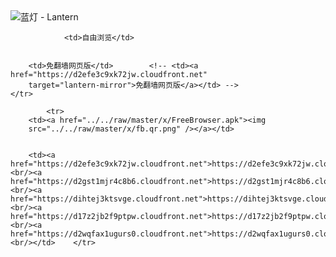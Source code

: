 

<img src="../../raw/master/x/8e0a2b81.c82003be.LanternYellow2.png" alt="蓝灯 - Lantern"/>
<table>
    <tr>
                
                <td>自由浏览</td>
        
        
        <td>免翻墙网页版</td>        <!-- <td><a href="https://d2efe3c9xk72jw.cloudfront.net"
        target="lantern-mirror">免翻墙网页版</a></td> -->
    </tr>
    
            <tr>
        <td><a href="../../raw/master/x/FreeBrowser.apk"><img
        src="../../raw/master/x/fb.qr.png" /></a></td>

        
        <td><a href="https://d2efe3c9xk72jw.cloudfront.net">https://d2efe3c9xk72jw.cloudfront.net</a><br/><a href="https://d2gst1mjr4c8b6.cloudfront.net">https://d2gst1mjr4c8b6.cloudfront.net</a><br/><a href="https://dihtej3ktsvge.cloudfront.net">https://dihtej3ktsvge.cloudfront.net</a><br/><a href="https://d17z2jb2f9ptpw.cloudfront.net">https://d17z2jb2f9ptpw.cloudfront.net</a><br/><a href="https://d2wqfax1ugurs0.cloudfront.net">https://d2wqfax1ugurs0.cloudfront.net</a><br/></td>    </tr>
</table>
